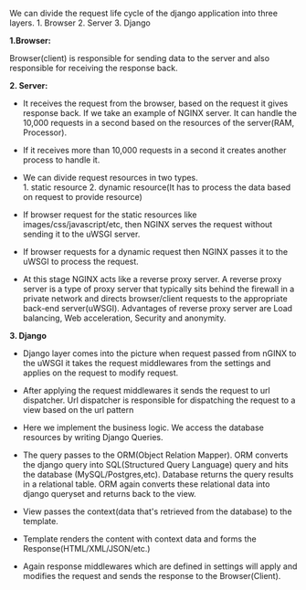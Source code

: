 We can divide the request life cycle of the django application into three layers.
	1. Browser
	2. Server
	3. Django

**1.Browser:**

Browser(client) is responsible for sending data to the server and also responsible for receiving the response back.

**2. Server:**
* It receives the request from the browser, based on the request it gives response back. If we take an example of NGINX server. It can handle the 10,000 requests in a second based on the resources of the server(RAM, Processor). 
* If it receives more than  10,000 requests in a second it creates another process to handle it. 

* We can divide request resources in two types.  
		1. static resource 
		2. dynamic resource(It has to process the data based on request to provide resource)
	
* If browser request for the static resources like images/css/javascript/etc, then NGINX  serves the request without sending it to the uWSGI server.
* If browser requests for a dynamic request then NGINX passes it to the uWSGI to process the request. 
	
* At this stage NGINX acts like a reverse proxy server. A reverse proxy server is a type of proxy server that typically sits behind the firewall in a private network and directs browser/client requests to the appropriate back-end server(uWSGI).
	Advantages of reverse proxy server are  Load balancing, Web acceleration, Security and anonymity.

**3. Django**

* Django layer comes into the picture when request passed from nGINX to the uWSGI it  takes the request middlewares from the settings and applies on the request to modify request.

* After applying the request middlewares it sends the request to url dispatcher. Url dispatcher is responsible for dispatching the request to a view based on the url pattern

* Here we implement the business logic. We access the database resources by writing Django Queries.

* The query passes to the ORM(Object Relation Mapper). ORM converts the django query into SQL(Structured Query Language) query and hits the database (MySQL/Postgres,etc). Database returns the query results in a relational table. ORM again converts these relational data into django queryset and returns back to the view.

* View passes the context(data that's retrieved from the database) to the template.

* Template renders the content with context data and forms the Response(HTML/XML/JSON/etc.) 
	
* Again response middlewares which are defined in settings will apply and modifies the request and sends the response to the Browser(Client).
